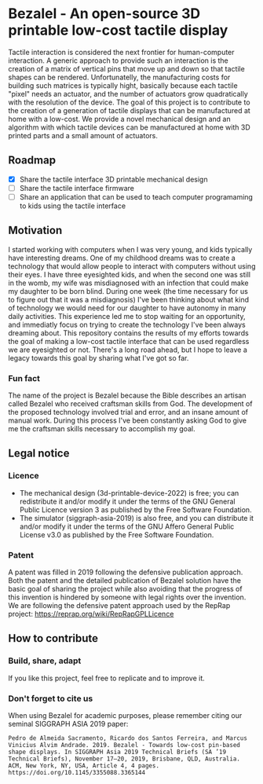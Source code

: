 # Bezalel - An open-source 3D printable low-cost tactile display

Tactile interaction is considered the next frontier for human-computer interaction.
A generic approach to provide such an interaction is the creation of a matrix of vertical pins that move up and down so that tactile shapes can be rendered.
Unfortunatelly, the manufacturing costs for building such matrices is typically hight, basically because each tactile "pixel" needs an actuator, and the number of actuators grow quadratically with the resolution of the device.
The goal of this project is to contribute to the creation of a generation of tactile displays that can be manufactured at home with a low-cost.
We provide a novel mechanical design and an algorithm with which tactile devices can be manufactured at home with 3D printed parts and a small amount of actuators.

## Roadmap
- [x] Share the tactile interface 3D printable mechanical design
- [ ] Share the tactile interface firmware
- [ ] Share an application that can be used to teach computer programaming to kids using the tactile interface

## Motivation
I started working with computers when I was very young, and kids typically have interesting dreams.
One of my childhood dreams was to create a technology that would allow people to interact with computers without using their eyes.
I have three eyesighted kids, and when the second one was still in the womb, my wife was misdiagnosed with an infection that could make my daughter to be born blind.
During one week (the time necessary for us to figure out that it was a misdiagnosis) I've been thinking about what kind of technology we would need for our daughter to have autonomy in many daily activities.
This experience led me to stop waiting for an opportunity, and immediatly focus on trying to create the technology I've been always dreaming about.
This repository contains the results of my efforts towards the goal of making a low-cost tactile interface that can be used regardless we are eyesighted or not.
There's a long road ahead, but I hope to leave a legacy towards this goal by sharing what I've got so far.

### Fun fact
The name of the project is Bezalel because the Bible describes an artisan called Bezalel who received craftsman skills from God.
The development of the proposed technology involved trial and error, and an insane amount of manual work.
During this process I've been constantly asking God to give me the craftsman skills necessary to accomplish my goal.

## Legal notice
### Licence
- The mechanical design (3d-printable-device-2022) is free; you can redistribute it and/or modify it under the terms of the GNU General Public Licence version 3 as published by the Free Software Foundation.
- The simulator (siggraph-asia-2019) is also free, and you can distribute it and/or modify it under the terms of the GNU Affero General Public License v3.0 as published by the Free Software Foundation.

### Patent
A patent was filled in 2019 following the defensive publication approach. Both the patent and the detailed publication of Bezalel solution have the basic goal of sharing the project while also avoiding that the progress of this invention is hindered by someone with legal rights over the invention.
We are following the defensive patent approach used by the RepRap project: https://reprap.org/wiki/RepRapGPLLicence

## How to contribute

### Build, share, adapt
If you like this project, feel free to replicate and to improve it.

### Don't forget to cite us
When using Bezalel for academic purposes, please remember citing our seminal SIGGRAPH ASIA 2019 paper:

```Pedro de Almeida Sacramento, Ricardo dos Santos Ferreira, and Marcus Vinicius Alvim Andrade. 2019. Bezalel - Towards low-cost pin-based shape displays. In SIGGRAPH Asia 2019 Technical Briefs (SA ’19 Technical Briefs), November 17–20, 2019, Brisbane, QLD, Australia. ACM, New York, NY, USA, Article 4, 4 pages. https://doi.org/10.1145/3355088.3365144```
